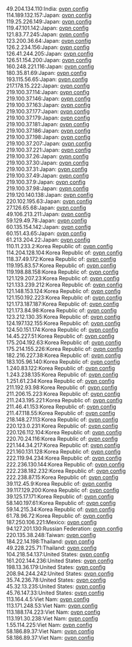 49.204.134.110:India: [ovpn config](vpn/49_204_134_110.ovpn)  
114.189.132.157:Japan: [ovpn config](vpn/114_189_132_157.ovpn)  
119.25.226.149:Japan: [ovpn config](vpn/119_25_226_149.ovpn)  
119.47.101.142:Japan: [ovpn config](vpn/119_47_101_142.ovpn)  
121.83.77.245:Japan: [ovpn config](vpn/121_83_77_245.ovpn)  
123.200.36.64:Japan: [ovpn config](vpn/123_200_36_64.ovpn)  
126.2.234.156:Japan: [ovpn config](vpn/126_2_234_156.ovpn)  
126.41.244.205:Japan: [ovpn config](vpn/126_41_244_205.ovpn)  
126.51.154.200:Japan: [ovpn config](vpn/126_51_154_200.ovpn)  
160.248.221.116:Japan: [ovpn config](vpn/160_248_221_116.ovpn)  
180.35.81.69:Japan: [ovpn config](vpn/180_35_81_69.ovpn)  
193.115.56.65:Japan: [ovpn config](vpn/193_115_56_65.ovpn)  
217.178.15.222:Japan: [ovpn config](vpn/217_178_15_222.ovpn)  
219.100.37.114:Japan: [ovpn config](vpn/219_100_37_114.ovpn)  
219.100.37.146:Japan: [ovpn config](vpn/219_100_37_146.ovpn)  
219.100.37.163:Japan: [ovpn config](vpn/219_100_37_163.ovpn)  
219.100.37.177:Japan: [ovpn config](vpn/219_100_37_177.ovpn)  
219.100.37.179:Japan: [ovpn config](vpn/219_100_37_179.ovpn)  
219.100.37.181:Japan: [ovpn config](vpn/219_100_37_181.ovpn)  
219.100.37.186:Japan: [ovpn config](vpn/219_100_37_186.ovpn)  
219.100.37.198:Japan: [ovpn config](vpn/219_100_37_198.ovpn)  
219.100.37.207:Japan: [ovpn config](vpn/219_100_37_207.ovpn)  
219.100.37.221:Japan: [ovpn config](vpn/219_100_37_221.ovpn)  
219.100.37.26:Japan: [ovpn config](vpn/219_100_37_26.ovpn)  
219.100.37.30:Japan: [ovpn config](vpn/219_100_37_30.ovpn)  
219.100.37.31:Japan: [ovpn config](vpn/219_100_37_31.ovpn)  
219.100.37.49:Japan: [ovpn config](vpn/219_100_37_49.ovpn)  
219.100.37.9:Japan: [ovpn config](vpn/219_100_37_9.ovpn)  
219.100.37.98:Japan: [ovpn config](vpn/219_100_37_98.ovpn)  
219.120.140.138:Japan: [ovpn config](vpn/219_120_140_138.ovpn)  
220.102.195.63:Japan: [ovpn config](vpn/220_102_195_63.ovpn)  
27.126.65.68:Japan: [ovpn config](vpn/27_126_65_68.ovpn)  
49.106.213.211:Japan: [ovpn config](vpn/49_106_213_211.ovpn)  
59.129.49.78:Japan: [ovpn config](vpn/59_129_49_78.ovpn)  
60.135.154.142:Japan: [ovpn config](vpn/60_135_154_142.ovpn)  
60.151.43.65:Japan: [ovpn config](vpn/60_151_43_65.ovpn)  
61.213.204.22:Japan: [ovpn config](vpn/61_213_204_22.ovpn)  
110.11.233.2:Korea Republic of: [ovpn config](vpn/110_11_233_2.ovpn)  
114.204.128.104:Korea Republic of: [ovpn config](vpn/114_204_128_104.ovpn)  
118.37.49.172:Korea Republic of: [ovpn config](vpn/118_37_49_172.ovpn)  
119.195.83.57:Korea Republic of: [ovpn config](vpn/119_195_83_57.ovpn)  
119.198.88.158:Korea Republic of: [ovpn config](vpn/119_198_88_158.ovpn)  
121.129.207.23:Korea Republic of: [ovpn config](vpn/121_129_207_23.ovpn)  
121.133.239.212:Korea Republic of: [ovpn config](vpn/121_133_239_212.ovpn)  
121.148.153.124:Korea Republic of: [ovpn config](vpn/121_148_153_124.ovpn)  
121.150.192.223:Korea Republic of: [ovpn config](vpn/121_150_192_223.ovpn)  
121.173.187.187:Korea Republic of: [ovpn config](vpn/121_173_187_187.ovpn)  
121.173.84.98:Korea Republic of: [ovpn config](vpn/121_173_84_98.ovpn)  
123.212.130.35:Korea Republic of: [ovpn config](vpn/123_212_130_35.ovpn)  
124.197.132.155:Korea Republic of: [ovpn config](vpn/124_197_132_155.ovpn)  
124.50.151.174:Korea Republic of: [ovpn config](vpn/124_50_151_174.ovpn)  
14.45.227.51:Korea Republic of: [ovpn config](vpn/14_45_227_51.ovpn)  
175.204.192.63:Korea Republic of: [ovpn config](vpn/175_204_192_63.ovpn)  
175.214.155.226:Korea Republic of: [ovpn config](vpn/175_214_155_226.ovpn)  
182.216.227.38:Korea Republic of: [ovpn config](vpn/182_216_227_38.ovpn)  
183.105.96.140:Korea Republic of: [ovpn config](vpn/183_105_96_140.ovpn)  
1.240.83.122:Korea Republic of: [ovpn config](vpn/1_240_83_122.ovpn)  
1.243.238.135:Korea Republic of: [ovpn config](vpn/1_243_238_135.ovpn)  
1.251.61.234:Korea Republic of: [ovpn config](vpn/1_251_61_234.ovpn)  
211.192.93.98:Korea Republic of: [ovpn config](vpn/211_192_93_98.ovpn)  
211.206.15.223:Korea Republic of: [ovpn config](vpn/211_206_15_223.ovpn)  
211.243.195.221:Korea Republic of: [ovpn config](vpn/211_243_195_221.ovpn)  
211.46.41.153:Korea Republic of: [ovpn config](vpn/211_46_41_153.ovpn)  
211.47.118.55:Korea Republic of: [ovpn config](vpn/211_47_118_55.ovpn)  
218.148.27.113:Korea Republic of: [ovpn config](vpn/218_148_27_113.ovpn)  
220.123.0.231:Korea Republic of: [ovpn config](vpn/220_123_0_231.ovpn)  
220.126.112.104:Korea Republic of: [ovpn config](vpn/220_126_112_104.ovpn)  
220.70.24.116:Korea Republic of: [ovpn config](vpn/220_70_24_116.ovpn)  
221.144.34.217:Korea Republic of: [ovpn config](vpn/221_144_34_217.ovpn)  
221.160.131.128:Korea Republic of: [ovpn config](vpn/221_160_131_128.ovpn)  
222.119.94.234:Korea Republic of: [ovpn config](vpn/222_119_94_234.ovpn)  
222.236.130.144:Korea Republic of: [ovpn config](vpn/222_236_130_144.ovpn)  
222.238.182.232:Korea Republic of: [ovpn config](vpn/222_238_182_232.ovpn)  
222.238.87.15:Korea Republic of: [ovpn config](vpn/222_238_87_15.ovpn)  
39.112.45.9:Korea Republic of: [ovpn config](vpn/39_112_45_9.ovpn)  
39.117.129.200:Korea Republic of: [ovpn config](vpn/39_117_129_200.ovpn)  
39.125.17.171:Korea Republic of: [ovpn config](vpn/39_125_17_171.ovpn)  
58.140.197.61:Korea Republic of: [ovpn config](vpn/58_140_197_61.ovpn)  
59.14.215.34:Korea Republic of: [ovpn config](vpn/59_14_215_34.ovpn)  
61.78.96.72:Korea Republic of: [ovpn config](vpn/61_78_96_72.ovpn)  
187.250.106.221:Mexico: [ovpn config](vpn/187_250_106_221.ovpn)  
94.127.201.130:Russian Federation: [ovpn config](vpn/94_127_201_130.ovpn)  
220.135.38.248:Taiwan: [ovpn config](vpn/220_135_38_248.ovpn)  
184.22.14.198:Thailand: [ovpn config](vpn/184_22_14_198.ovpn)  
49.228.225.71:Thailand: [ovpn config](vpn/49_228_225_71.ovpn)  
104.218.54.137:United States: [ovpn config](vpn/104_218_54_137.ovpn)  
161.202.144.236:United States: [ovpn config](vpn/161_202_144_236.ovpn)  
198.13.36.179:United States: [ovpn config](vpn/198_13_36_179.ovpn)  
208.94.244.242:United States: [ovpn config](vpn/208_94_244_242.ovpn)  
35.74.236.78:United States: [ovpn config](vpn/35_74_236_78.ovpn)  
45.32.13.235:United States: [ovpn config](vpn/45_32_13_235.ovpn)  
45.76.147.33:United States: [ovpn config](vpn/45_76_147_33.ovpn)  
113.164.4.5:Viet Nam: [ovpn config](vpn/113_164_4_5.ovpn)  
113.171.248.53:Viet Nam: [ovpn config](vpn/113_171_248_53.ovpn)  
113.188.174.223:Viet Nam: [ovpn config](vpn/113_188_174_223.ovpn)  
113.191.30.238:Viet Nam: [ovpn config](vpn/113_191_30_238.ovpn)  
1.55.114.225:Viet Nam: [ovpn config](vpn/1_55_114_225.ovpn)  
58.186.89.37:Viet Nam: [ovpn config](vpn/58_186_89_37.ovpn)  
58.186.89.37:Viet Nam: [ovpn config](vpn/58_186_89_37.ovpn)  
